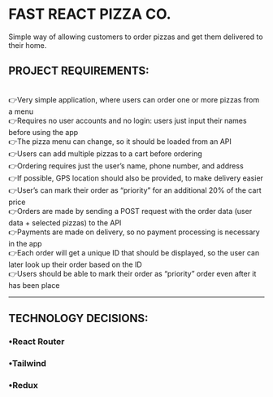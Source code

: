 # FAST REACT PIZZA CO.

Simple way of allowing customers to order pizzas and get them delivered to their home.


 <h2>PROJECT REQUIREMENTS: </h2> <br/>
 👉Very simple application, where users can order one or more pizzas from a menu <br/>
 👉Requires no user accounts and no login: users just input their names before using the app <br/>
 👉The pizza menu can change, so it should be loaded from an API <br/>
 👉Users can add multiple pizzas to a cart before ordering <br/>
 👉Ordering requires just the user’s name, phone number, and address <br/>
 👉If possible, GPS location should also be provided, to make delivery easier <br/>
 👉User’s can mark their order as “priority” for an additional 20% of the cart price <br/>
 👉Orders are made by sending a POST request with the order data (user data + selected pizzas) to the API <br/>
 👉Payments are made on delivery, so no payment processing is necessary in the app <br/>
 👉Each order will get a unique ID that should be displayed, so the user can later look up their order based on the ID <br/>
 👉Users should be able to mark their order as “priority” order even after it has been place <br/>
 
 <hr/> 
<h2> TECHNOLOGY DECISIONS:</h2>
<p>
<h3>•React Router </h3> 
<h3>•Tailwind </h3>
<h3>•Redux </h3>
</p>
